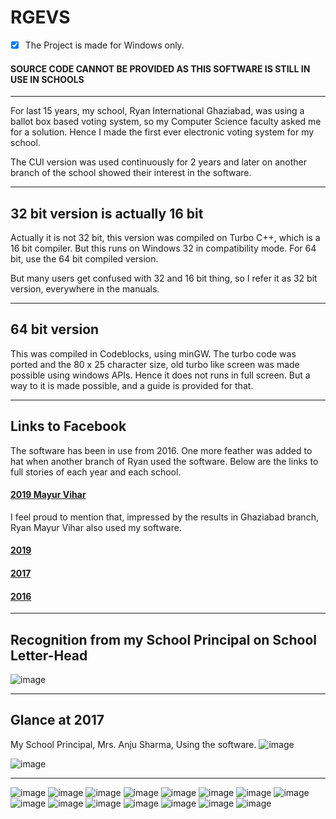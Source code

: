 # RGEVS
- [x] The Project is made for Windows only.

#### SOURCE CODE CANNOT BE PROVIDED AS THIS SOFTWARE IS STILL IN USE IN SCHOOLS
-----------------------------------------------------------------------------

For last 15 years, my school, Ryan International Ghaziabad, was using a ballot box based voting system, so my Computer Science faculty asked me for a solution. Hence I made the first ever electronic voting system for my school. 

The CUI version was used continuously for 2 years and later on another branch of the school showed their interest in the software.

-----------------------------------------------------------------------------

## 32 bit version is actually 16 bit
Actually it is not 32 bit, this version was compiled on Turbo C++, which is a 16 bit compiler.
But this runs on Windows 32 in compatibility mode. For 64 bit, use the 64 bit compiled version. 

But many users get confused with 32 and 16 bit thing, so I refer it as 32 bit version, everywhere in the manuals.

-----------------------------------------------------------------------------

## 64 bit version
This was compiled in Codeblocks, using minGW. The turbo code was ported and the 80 x 25 character size, old turbo like screen was made possible using windows APIs. Hence it does not runs in full screen. But a way to it is made possible, and a guide is provided for that.

-----------------------------------------------------------------------------

## Links to Facebook
The software has been in use from 2016. One more feather was added to hat when another branch of Ryan used the software. Below are the links to full stories of each year and each school.

#### [2019 Mayur Vihar](https://www.facebook.com/vaibhav.gupta.1004837/posts/2302921586435909)
I feel proud to mention that, impressed by the results in Ghaziabad branch, Ryan Mayur Vihar also used my software.
#### [2019](https://www.facebook.com/vaibhav.gupta.1004837/posts/2302919146436153)
#### [2017](https://www.facebook.com/vaibhav.gupta.1004837/posts/1413303472064396) 
#### [2016](https://www.facebook.com/vaibhav.gupta.1004837/posts/1094078750653538) 

-----------------------------------------------------------------------------

## Recognition from my School Principal on School Letter-Head
![image](ImageSources/recom.jpg)

-----------------------------------------------------------------------------

## Glance at 2017
My School Principal, Mrs. Anju Sharma, Using the software.
![image](ImageSources/18.jpg)

![image](ImageSources/17.jpg)

-----------------------------------------------------------------------------

![image](ImageSources/1.jpg)
![image](ImageSources/2.jpg)
![image](ImageSources/3.jpg)
![image](ImageSources/4.jpg)
![image](ImageSources/5.jpg)
![image](ImageSources/6.jpg)
![image](ImageSources/7.jpg)
![image](ImageSources/8.jpg)
![image](ImageSources/9.jpg)
![image](ImageSources/10.jpg)
![image](ImageSources/11.jpg)
![image](ImageSources/12.jpg)
![image](ImageSources/13.jpg)
![image](ImageSources/14.jpg)
![image](ImageSources/15.jpg)







